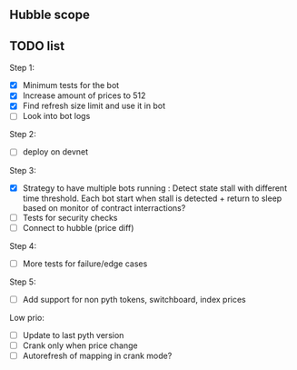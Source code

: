 ## Hubble scope

## TODO list

Step 1:
- [x] Minimum tests for the bot
- [x] Increase amount of prices to 512
- [x] Find refresh size limit and use it in bot
- [ ] Look into bot logs

Step 2:
- [ ] deploy on devnet

Step 3:
- [x] Strategy to have multiple bots running : Detect state stall with different time threshold. Each bot start when stall is detected + return to sleep based on monitor of contract interractions?
- [ ] Tests for security checks
- [ ] Connect to hubble (price diff)

Step 4:
- [ ] More tests for failure/edge cases

Step 5:
- [ ] Add support for non pyth tokens, switchboard, index prices

Low prio:
- [ ] Update to last pyth version
- [ ] Crank only when price change
- [ ] Autorefresh of mapping in crank mode?
